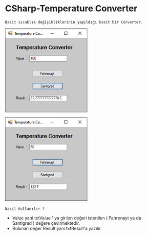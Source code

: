 ﻿# CSharp-Temperature  Converter

	Basit sıcaklık değişikliklerinin yapıldığı basit bir Converter.
  ![enter image description here](https://github.com/furkanerzurumlu/CSharp-TemperatureConverter/blob/main/Santigrad.PNG?raw=true)                    	

![enter image description here](https://github.com/furkanerzurumlu/CSharp-TemperatureConverter/blob/main/Fahrenayt.PNG?raw=true)

	Nasıl Kullanılır ?

 - Value yani txtValue ' ya girilen değeri istenilen ( Fahrenayt ya da Santigrad ) değere çevirmektedir.
 - Bulunan değer Result yani txtResult'a yazılır.

